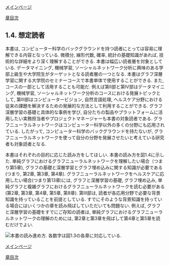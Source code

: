 [メインページ](../../index.markdown)

[章目次](./chap1.md)
## 1.4. 想定読者

本書は,
コンピューター科学のバックグラウンドを持つ読者にとっては容易に理解できる内容となっている.
微積分, 線形代数, 確率, 統計の基礎知識があれば,
技術的な詳細をより深く理解することができる.
本書は幅広い読者層を対象としている. データマイニング, 機械学習,
ソーシャルネットワーク分析に興味のある学部上級生や大学院生がターゲットとなる読者層の一つとなる.
本書はグラフ深層学習に関する大学院のセミナーコースで本書単体で使用することができる.
また, コースの一部として活用することも可能だ.
例えば第Ⅱ部と第Ⅳ部はデータマイニング, 機械学習,
ソーシャルネットワーク分析のコースにおける発展トピックとして,
第Ⅲ部はコンピュータービジョン, 自然言語処理,
ヘルスケア分野における従来の課題を解決するための発展的な方法として利用することができる.
グラフ深層学習の基礎と具体的な事例を学び,
自分たちの製品やプラットフォームに活用したい実務担当者やプロジェクトマネージャーも本書の対象読者である.
グラフニューラルネットワークはコンピューター科学以外の多くの分野にも応用されている.
したがって, コンピューター科学のバックグラウンドを持たないが,
グラフニューラルネットワークを使って自分の分野を発展させたいと考えている研究者も対象読者となる.

本書はそれぞれの目的に応じた読み方をしてほしい.
本書の読み方を図1.4に示した.
単純グラフにおけるグラフニューラルネットワークを理解したい場合（つまり第5章),
グラフの基礎と深層学習とグラフ埋め込みに関する知識が必要である(つまり,
第2章, 第3章, 第4章).
グラフニューラルネットワークをヘルスケアに応用したい場合(つまり第13章)には,
グラフと深層学習の基礎, グラフ埋め込み,
単純グラフと複雑グラフにおけるグラフニューラルネットワークを読む必要がある(第2章,
第3章, 第4章, 第5章, 第8章). 第Ⅲ部は,
読者が各応用分野で必要な背景知識を持っていることを前提としている.
すでにそのような背景知識を持っている場合にはいくつかの章を読み飛ばしていただいても問題ない.
例えば, グラフと深層学習の基礎をすでにご存知の読者は,
単純グラフにおけるグラフニューラルネットワークの理解のためには,
第2章と第3章を飛ばして第4章と第5章を読むだけでよい.

![本書の読み進め方.
各数字は図1.3の各章に対応している.](./fig/fig1_4.png)


[メインページ](../../index.markdown)

[章目次](./chap1.md)
